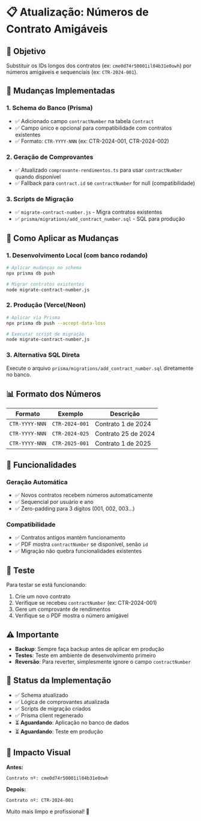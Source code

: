 # 📋 Atualização: Números de Contrato Amigáveis

## 🎯 Objetivo

Substituir os IDs longos dos contratos (ex: `cme0d74r50001il04b31e0owh`) por números amigáveis e sequenciais (ex: `CTR-2024-001`).

## 🔄 Mudanças Implementadas

### 1. Schema do Banco (Prisma)
- ✅ Adicionado campo `contractNumber` na tabela `Contract`
- ✅ Campo único e opcional para compatibilidade com contratos existentes
- ✅ Formato: `CTR-YYYY-NNN` (ex: CTR-2024-001, CTR-2024-002)

### 2. Geração de Comprovantes
- ✅ Atualizado `comprovante-rendimentos.ts` para usar `contractNumber` quando disponível
- ✅ Fallback para `contract.id` se `contractNumber` for null (compatibilidade)

### 3. Scripts de Migração
- ✅ `migrate-contract-number.js` - Migra contratos existentes
- ✅ `prisma/migrations/add_contract_number.sql` - SQL para produção

## 🚀 Como Aplicar as Mudanças

### 1. Desenvolvimento Local (com banco rodando)
```bash
# Aplicar mudanças no schema
npx prisma db push

# Migrar contratos existentes
node migrate-contract-number.js
```

### 2. Produção (Vercel/Neon)
```bash
# Aplicar via Prisma
npx prisma db push --accept-data-loss

# Executar script de migração
node migrate-contract-number.js
```

### 3. Alternativa SQL Direta
Execute o arquivo `prisma/migrations/add_contract_number.sql` diretamente no banco.

## 📊 Formato dos Números

| Formato | Exemplo | Descrição |
|---------|---------|-----------|
| `CTR-YYYY-NNN` | `CTR-2024-001` | Contrato 1 de 2024 |
| `CTR-YYYY-NNN` | `CTR-2024-025` | Contrato 25 de 2024 |
| `CTR-YYYY-NNN` | `CTR-2025-001` | Contrato 1 de 2025 |

## 🔧 Funcionalidades

### Geração Automática
- ✅ Novos contratos recebem números automaticamente
- ✅ Sequencial por usuário e ano
- ✅ Zero-padding para 3 dígitos (001, 002, 003...)

### Compatibilidade
- ✅ Contratos antigos mantêm funcionamento
- ✅ PDF mostra `contractNumber` se disponível, senão `id`
- ✅ Migração não quebra funcionalidades existentes

## 🧪 Teste

Para testar se está funcionando:

1. Crie um novo contrato
2. Verifique se recebeu `contractNumber` (ex: CTR-2024-001)
3. Gere um comprovante de rendimentos
4. Verifique se o PDF mostra o número amigável

## ⚠️ Importante

- **Backup**: Sempre faça backup antes de aplicar em produção
- **Testes**: Teste em ambiente de desenvolvimento primeiro
- **Reversão**: Para reverter, simplesmente ignore o campo `contractNumber`

## 🔄 Status da Implementação

- ✅ Schema atualizado
- ✅ Lógica de comprovantes atualizada  
- ✅ Scripts de migração criados
- ✅ Prisma client regenerado
- ⏳ **Aguardando**: Aplicação no banco de dados
- ⏳ **Aguardando**: Teste em produção

## 📱 Impacto Visual

**Antes:**
```
Contrato nº: cme0d74r50001il04b31e0owh
```

**Depois:**
```
Contrato nº: CTR-2024-001
```

Muito mais limpo e profissional! 🎉